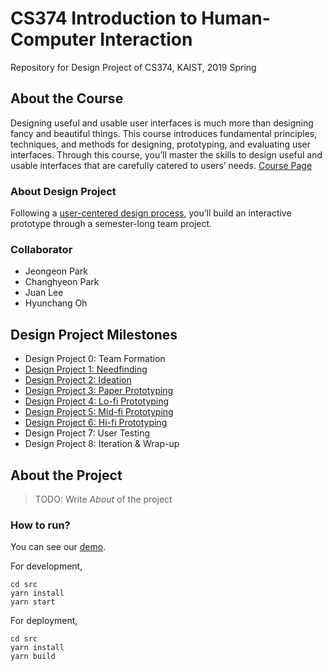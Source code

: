 # CS374 Introduction to Human-Computer Interaction
Repository for Design Project of CS374, KAIST, 2019 Spring 

## About the Course
Designing useful and usable user interfaces is much more than designing fancy and beautiful things. This course introduces fundamental principles, techniques, and methods for designing, prototyping, and evaluating user interfaces. Through this course, you’ll master the skills to design useful and usable interfaces that are carefully catered to users’ needs. [Course Page](https://www.kixlab.org/courses/cs374-spring-2019/index.html)

### About Design Project
Following a [user-centered design process](https://www.kixlab.org/courses/cs374-spring-2019/projects.html), you’ll build an interactive prototype through a semester-long team project.

### Collaborator
* Jeongeon Park
* Changhyeon Park
* Juan Lee
* Hyunchang Oh

## Design Project Milestones
* Design Project 0: Team Formation
* [Design Project 1: Needfinding](./documents/DP1/DP1_Needfinding.md)
* [Design Project 2: Ideation](./documents/DP2/DP2_Ideation.md)
* [Design Project 3: Paper Prototyping](./documents/DP3/DP3_PaperPrototyping.md)
* [Design Project 4: Lo-fi Prototyping](./documents/DP4/DP4.md)
* [Design Project 5: Mid-fi Prototyping](https://pozangzee.com/)
* [Design Project 6: Hi-fi Prototyping](https://pozangzee.com/)
* Design Project 7: User Testing
* Design Project 8: Iteration & Wrap-up

## About the Project

> TODO: Write *About* of the project

### How to run?
You can see our [demo](https://pozangzee.com/).  

For development,
```
cd src
yarn install
yarn start
```

For deployment,
```
cd src
yarn install
yarn build
```